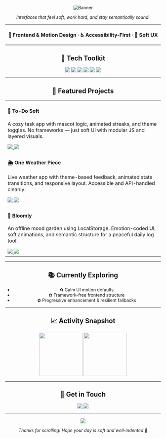 <!-- README.md -->

<!-- 🌸 Banner -->
<p align="center">
  <img src="https://capsule-render.vercel.app/api?type=waving&color=fec8d8&height=100&section=header&text=Shreya%20Mishra&fontSize=35&fontColor=ffffff&animation=fadeIn" alt="Banner" />
</p>

<p align="center"><em>Interfaces that feel soft, work hard, and stay semantically sound.</em></p>

---

<!-- 💡 Identity + Keywords -->
<h3 align="center">
  🎀 Frontend & Motion Design · ♿ Accessibility-First · 🎨 Soft UX
</h3>

---

<!-- 🛠️ Core Tech Stack (Icon Grid Style) -->
<h2 align="center">🧩 Tech Toolkit</h2>

<p align="center">
  <img src="https://img.shields.io/badge/HTML5-%F0%9F%93%9A%20semantic-e0bbff?style=flat-square" />
  <img src="https://img.shields.io/badge/CSS%20Modules-BEM%20naming-ffc9dc?style=flat-square" />
  <img src="https://img.shields.io/badge/Vanilla%20JS-ES6/IIFE%20modular-fec8d8?style=flat-square" />
  <img src="https://img.shields.io/badge/Animations-keyframes%20%2B%20reduced--motion-b5ead7?style=flat-square" />
  <img src="https://img.shields.io/badge/Theming-emoji%20toggles%20via%20data--theme-ffd6e0?style=flat-square" />
  <img src="https://img.shields.io/badge/Offline-PWA%20%2B%20LocalStorage-c3bef0?style=flat-square" />
</p>

---

<!-- 🧁 Project Cards (Text + Buttons Layout) -->
<h2 align="center">🌼 Featured Projects</h2>

<table>
  <tr>
    <td>
      <h4>🐰 To-Do Soft</h4>
      <p>A cozy task app with mascot logic, animated streaks, and theme toggles. No frameworks — just soft UI with modular JS and layered visuals.</p>
      <a href="https://shreyapuff.github.io/todosoft">
        <img src="https://img.shields.io/badge/Demo-%E2%9C%A8%20View%20Live-fec8d8?style=for-the-badge" />
      </a>
      <a href="https://github.com/shreyapuff/todosoft">
        <img src="https://img.shields.io/badge/Code-%F0%9F%92%BB%20Source-fec8d8?style=for-the-badge" />
      </a>
    </td>
  </tr>
  <tr>
    <td>
      <h4>🌦️ One Weather Piece</h4>
      <p>Live weather app with theme-based feedback, animated state transitions, and responsive layout. Accessible and API-handled cleanly.</p>
      <a href="https://shreyapuff.github.io/oneweatherpiece">
        <img src="https://img.shields.io/badge/Demo-%E2%9C%A8%20View%20Live-ffd6e0?style=for-the-badge" />
      </a>
      <a href="https://github.com/shreyapuff/oneweatherpiece">
        <img src="https://img.shields.io/badge/Code-%F0%9F%92%BB%20Source-ffd6e0?style=for-the-badge" />
      </a>
    </td>
  </tr>
  <tr>
    <td>
      <h4>🌱 Bloomly</h4>
      <p>An offline mood garden using LocalStorage. Emotion-coded UI, soft animations, and semantic structure for a peaceful daily log tool.</p>
      <a href="https://shreyapuff.github.io/bloomly">
        <img src="https://img.shields.io/badge/Demo-%E2%9C%A8%20View%20Live-e0bbff?style=for-the-badge" />
      </a>
      <a href="https://github.com/shreyapuff/bloomly">
        <img src="https://img.shields.io/badge/Code-%F0%9F%92%BB%20Source-e0bbff?style=for-the-badge" />
      </a>
    </td>
  </tr>
</table>

---

<!-- 📚 Learning (Cute Checklist Style) -->
<h2 align="center">📚 Currently Exploring</h2>

<ul align="center">
  <li>✿ Calm UI motion defaults</li>
  <li>✿ Framework-free frontend structure</li>
  <li>✿ Progressive enhancement & resilient fallbacks</li>
</ul>

---

<!-- 📊 GitHub Stats (Split View) -->
<h2 align="center">📈 Activity Snapshot</h2>

<p align="center">
  <img src="https://github-readme-stats.vercel.app/api?username=shreyapuff&show_icons=true&hide_title=true&theme=rose_pine&hide_border=true&bg_color=00000000&icon_color=f78da7&text_color=5e5e5e" height="140"/>
  <img src="https://github-readme-stats.vercel.app/api/top-langs/?username=shreyapuff&layout=compact&hide_border=true&theme=rose_pine&bg_color=00000000&text_color=5e5e5e" height="140"/>
</p>

---

<!-- 💌 Contact Section (Soft Visuals) -->
<h2 align="center">💌 Get in Touch</h2>

<p align="center">
  <a href="mailto:shreyapuff@gmail.com">
    <img src="https://img.shields.io/badge/Email-shreyapuff@gmail.com-fec8d8?style=for-the-badge&logo=gmail&logoColor=white" />
  </a>
  <a href="https://your-portfolio-link.com">
    <img src="https://img.shields.io/badge/Portfolio-yourwebsite.dev-b5ead7?style=for-the-badge&logo=google-chrome&logoColor=black" />
  </a>
</p>

---

<!-- 🌊 Goodbye -->
<p align="center">
  <img src="https://capsule-render.vercel.app/api?type=waving&color=fec8d8&height=100&section=footer" />
</p>

<p align="center"><em>Thanks for scrolling! Hope your day is soft and well-indented 🌸</em></p>
